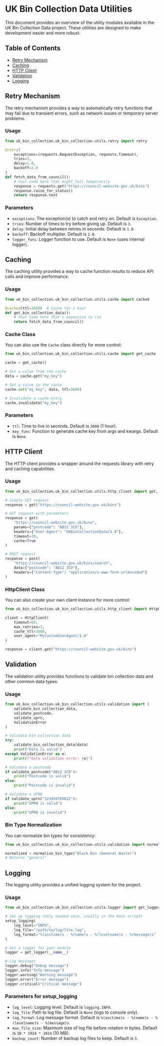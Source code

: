 # UK Bin Collection Data Utilities

This document provides an overview of the utility modules available in the UK Bin Collection Data project. These utilities are designed to make development easier and more robust.

## Table of Contents

- [Retry Mechanism](#retry-mechanism)
- [Caching](#caching)
- [HTTP Client](#http-client)
- [Validation](#validation)
- [Logging](#logging)

## Retry Mechanism

The retry mechanism provides a way to automatically retry functions that may fail due to transient errors, such as network issues or temporary server problems.

### Usage

```python
from uk_bin_collection.uk_bin_collection.utils.retry import retry

@retry(
    exceptions=(requests.RequestException, requests.Timeout),
    tries=3,
    delay=1.0,
    backoff=2.0
)
def fetch_data_from_council():
    # Your code here that might fail temporarily
    response = requests.get("https://council-website.gov.uk/bins")
    response.raise_for_status()
    return response.text
```

### Parameters

- `exceptions`: The exception(s) to catch and retry on. Default is `Exception`.
- `tries`: Number of times to try before giving up. Default is `3`.
- `delay`: Initial delay between retries in seconds. Default is `1.0`.
- `backoff`: Backoff multiplier. Default is `2.0`.
- `logger_func`: Logger function to use. Default is `None` (uses internal logger).

## Caching

The caching utility provides a way to cache function results to reduce API calls and improve performance.

### Usage

```python
from uk_bin_collection.uk_bin_collection.utils.cache import cached

@cached(ttl=3600)  # Cache for 1 hour
def get_bin_collection_data():
    # Your code here that's expensive to run
    return fetch_data_from_council()
```

### Cache Class

You can also use the `Cache` class directly for more control:

```python
from uk_bin_collection.uk_bin_collection.utils.cache import get_cache

cache = get_cache()

# Get a value from the cache
data = cache.get("my_key")

# Set a value in the cache
cache.set("my_key", data, ttl=3600)

# Invalidate a cache entry
cache.invalidate("my_key")
```

### Parameters

- `ttl`: Time to live in seconds. Default is `3600` (1 hour).
- `key_func`: Function to generate cache key from args and kwargs. Default is `None`.

## HTTP Client

The HTTP client provides a wrapper around the requests library with retry and caching capabilities.

### Usage

```python
from uk_bin_collection.uk_bin_collection.utils.http_client import get, post

# Simple GET request
response = get("https://council-website.gov.uk/bins")

# GET request with parameters
response = get(
    "https://council-website.gov.uk/bins",
    params={"postcode": "AB12 3CD"},
    headers={"User-Agent": "UKBinCollectionData/1.0"},
    timeout=30,
    cache=True
)

# POST request
response = post(
    "https://council-website.gov.uk/bins/search",
    data={"postcode": "AB12 3CD"},
    headers={"Content-Type": "application/x-www-form-urlencoded"}
)
```

### HttpClient Class

You can also create your own client instance for more control:

```python
from uk_bin_collection.uk_bin_collection.utils.http_client import HttpClient

client = HttpClient(
    timeout=60,
    max_retries=3,
    cache_ttl=3600,
    user_agent="MyCustomUserAgent/1.0"
)

response = client.get("https://council-website.gov.uk/bins")
```

## Validation

The validation utility provides functions to validate bin collection data and other common data types.

### Usage

```python
from uk_bin_collection.uk_bin_collection.utils.validation import (
    validate_bin_collection_data,
    validate_postcode,
    validate_uprn,
    ValidationError
)

# Validate bin collection data
try:
    validate_bin_collection_data(data)
    print("Data is valid")
except ValidationError as e:
    print(f"Data validation error: {e}")

# Validate a postcode
if validate_postcode("AB12 3CD"):
    print("Postcode is valid")
else:
    print("Postcode is invalid")

# Validate a UPRN
if validate_uprn("123456789012"):
    print("UPRN is valid")
else:
    print("UPRN is invalid")
```

### Bin Type Normalization

You can normalize bin types for consistency:

```python
from uk_bin_collection.uk_bin_collection.utils.validation import normalize_bin_type

normalized = normalize_bin_type("Black Bin (General Waste)")
# Returns "general"
```

## Logging

The logging utility provides a unified logging system for the project.

### Usage

```python
from uk_bin_collection.uk_bin_collection.utils.logger import get_logger, setup_logging

# Set up logging (only needed once, usually in the main script)
setup_logging(
    log_level="INFO",
    log_file="/path/to/log/file.log",
    log_format="%(asctime)s - %(name)s - %(levelname)s - %(message)s"
)

# Get a logger for your module
logger = get_logger(__name__)

# Log messages
logger.debug("Debug message")
logger.info("Info message")
logger.warning("Warning message")
logger.error("Error message")
logger.critical("Critical message")
```

### Parameters for setup_logging

- `log_level`: Logging level. Default is `logging.INFO`.
- `log_file`: Path to log file. Default is `None` (logs to console only).
- `log_format`: Log message format. Default is `%(asctime)s - %(name)s - %(levelname)s - %(message)s`.
- `max_file_size`: Maximum size of log file before rotation in bytes. Default is `10 * 1024 * 1024` (10 MB).
- `backup_count`: Number of backup log files to keep. Default is `3`.